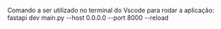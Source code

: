 Comando a ser utilizado no terminal do Vscode para rodar a aplicação:
fastapi dev main.py --host 0.0.0.0 --port 8000 --reload
